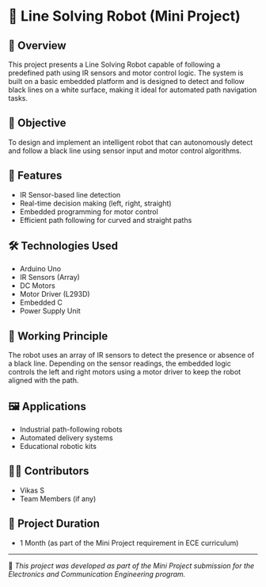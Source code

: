 
# 🤖 Line Solving Robot (Mini Project)

## 📘 Overview
This project presents a Line Solving Robot capable of following a predefined path using IR sensors and motor control logic. The system is built on a basic embedded platform and is designed to detect and follow black lines on a white surface, making it ideal for automated path navigation tasks.

## 🎯 Objective
To design and implement an intelligent robot that can autonomously detect and follow a black line using sensor input and motor control algorithms.

## 🧠 Features
- IR Sensor-based line detection
- Real-time decision making (left, right, straight)
- Embedded programming for motor control
- Efficient path following for curved and straight paths

## 🛠️ Technologies Used
- Arduino Uno
- IR Sensors (Array)
- DC Motors
- Motor Driver (L293D)
- Embedded C
- Power Supply Unit

## 🧪 Working Principle
The robot uses an array of IR sensors to detect the presence or absence of a black line. Depending on the sensor readings, the embedded logic controls the left and right motors using a motor driver to keep the robot aligned with the path.

## 🖼️ Applications
- Industrial path-following robots
- Automated delivery systems
- Educational robotic kits

## 🧑‍💻 Contributors
- Vikas S  
- Team Members (if any)

## 📅 Project Duration
- 1 Month (as part of the Mini Project requirement in ECE curriculum)

---

📌 *This project was developed as part of the Mini Project submission for the Electronics and Communication Engineering program.*
